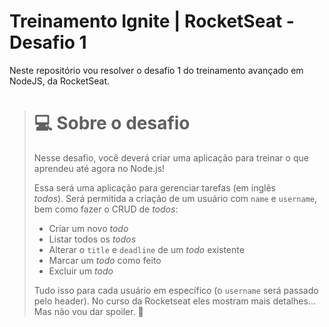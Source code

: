 # Treinamento Ignite | RocketSeat - Desafio 1

Neste repositório vou resolver o desafio 1 do treinamento avançado em NodeJS, da RocketSeat.

> # 💻 Sobre o desafio
> 
> Nesse desafio, você deverá criar uma aplicação para treinar o que aprendeu até agora no Node.js!
> 
> Essa será uma aplicação para gerenciar tarefas (em inglês *todos*). Será permitida a criação de um usuário com `name` e `username`, bem como fazer o CRUD de *todos*:
> 
> - Criar um novo *todo*
> - Listar todos os *todos*
> - Alterar o `title` e `deadline` de um *todo* existente
> - Marcar um *todo* como feito
> - Excluir um *todo*
> 
> Tudo isso para cada usuário em específico (o `username` será passado pelo header). 
> No curso da Rocketseat eles mostram mais detalhes... Mas não vou dar spoiler. 🚀
